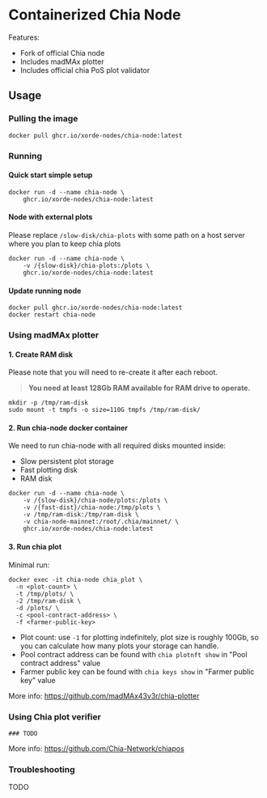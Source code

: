 # Containerized Chia Node

Features:
- Fork of official Chia node
- Includes madMAx plotter
- Includes official chia PoS plot validator

## Usage

### Pulling the image

```shell
docker pull ghcr.io/xorde-nodes/chia-node:latest
```

### Running

#### Quick start simple setup

```shell
docker run -d --name chia-node \
	ghcr.io/xorde-nodes/chia-node:latest
```

#### Node with external plots

Please replace `/slow-disk/chia-plots` with some path on a host server where you plan to keep chia plots

```shell
docker run -d --name chia-node \
    -v /{slow-disk}/chia-plots:/plots \
	ghcr.io/xorde-nodes/chia-node:latest
```

#### Update running node

```shell
docker pull ghcr.io/xorde-nodes/chia-node:latest
docker restart chia-node
```

### Using madMAx plotter

#### 1. Create RAM disk

Please note that you will need to re-create it after each reboot.

> **You need at least 128Gb RAM available for RAM drive to operate.**

```shell
mkdir -p /tmp/ram-disk
sudo mount -t tmpfs -o size=110G tmpfs /tmp/ram-disk/
```

#### 2. Run chia-node docker container

We need to run chia-node with all required disks mounted inside:
- Slow persistent plot storage
- Fast plotting disk
- RAM disk

```shell
docker run -d --name chia-node \
    -v /{slow-disk}/chia-node/plots:/plots \
    -v /{fast-dist}/chia-node:/tmp/plots \
    -v /tmp/ram-disk:/tmp/ram-disk \
    -v chia-node-mainnet:/root/.chia/mainnet/ \
	ghcr.io/xorde-nodes/chia-node:latest
```

#### 3. Run chia plot

Minimal run:

```shell
docker exec -it chia-node chia_plot \
  -n <plot-count> \
  -t /tmp/plots/ \
  -2 /tmp/ram-disk \
  -d /plots/ \
  -c <pool-contract-address> \
  -f <farmer-public-key> 
```

- Plot count: use `-1` for plotting indefinitely, plot size is roughly 100Gb, so you can calculate how many plots your storage can handle.
- Pool contract address can be found with `chia plotnft show` in "Pool contract address" value
- Farmer public key can be found with `chia keys show` in "Farmer public key" value

More info: https://github.com/madMAx43v3r/chia-plotter

### Using Chia plot verifier

```shell
### TODO
```

More info: https://github.com/Chia-Network/chiapos

### Troubleshooting

TODO
